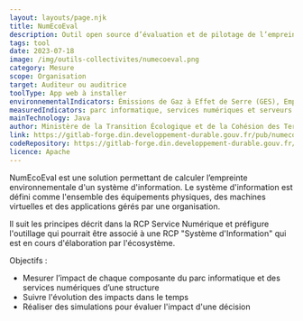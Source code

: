 ```yaml
---
layout: layouts/page.njk
title: NumEcoEval
description: Outil open source d’évaluation et de pilotage de l’empreinte environnementale des systèmes d’information.
tags: tool
date: 2023-07-18
image: /img/outils-collectivites/numecoeval.png
category: Mesure
scope: Organisation
target: Auditeur ou auditrice
toolType: App web à installer
environnementalIndicators: Émissions de Gaz à Effet de Serre (GES), Empreinte en tonnes de C02 équivalent (tC02eq), correspond à la mesure de la quantité de dioxyde de carbone émise. Selon le niveau de précision retenu dans l'inventaire, possibilité de disposer de l'impact par agent, par entité de la structure etc. Évaluation des autres critères environnementaux possibles (ressources abiotiques, radiations ionisantes, acidification, etc.) selon disponibilité dans la base impact retenue
measuredIndicators: parc informatique, services numériques et serveurs.
mainTechnology: Java
author: Ministère de la Transition Écologique et de la Cohésion des Territoires
link: https://gitlab-forge.din.developpement-durable.gouv.fr/pub/numeco/m4g/numecoeval
codeRepository: https://gitlab-forge.din.developpement-durable.gouv.fr/pub/numeco/m4g/numecoeval
licence: Apache
---
```


NumEcoEval est une solution permettant de calculer l’empreinte environnementale d'un système d'information.
Le système d'information est défini comme l'ensemble des équipements physiques, des machines virtuelles et des applications gérés par une organisation.

Il suit les principes décrit dans la RCP Service Numérique et préfigure l'outillage qui pourrait être associé à une RCP "Système d'Information" qui est en cours d'élaboration par l'écosystème.

Objectifs :

- Mesurer l’impact de chaque composante du parc informatique et des services numériques d’une structure
- Suivre l'évolution des impacts dans le temps
- Réaliser des simulations pour évaluer l'impact d'une décision
